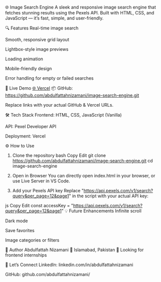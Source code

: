 🌐 Image Search Engine
A sleek and responsive image search engine that fetches stunning results using the Pexels API. Built with HTML, CSS, and JavaScript — it’s fast, simple, and user-friendly.

<!-- Replace with actual image path if available -->

🔍 Features
Real-time image search

Smooth, responsive grid layout

Lightbox-style image previews

Loading animation

Mobile-friendly design

Error handling for empty or failed searches

🚀 Live Demo
[🌐 Vercel](https://image-search-engine-smoky.vercel.app/)
📦 GitHub: https://github.com/abdulfattahnizamani/image-search-engine.git

Replace links with your actual GitHub & Vercel URLs.

🛠️ Tech Stack
Frontend: HTML, CSS, JavaScript (Vanilla)

API: Pexel Developer API

Deployment: Vercel


⚙️ How to Use
1. Clone the repository
bash
Copy
Edit
git clone https://github.com/abdulfattahnizamani/image-search-engine.git
cd image-search-engine
2. Open in Browser
You can directly open index.html in your browser, or use Live Server in VS Code.

3. Add your Pexels API key
Replace "https://api.pexels.com/v1/search?query&per_page=12&page1" in the script with your actual API key:

js
Copy
Edit
const accessKey = "https://api.pexels.com/v1/search?query&per_page=12&page1"
💡 Future Enhancements
Infinite scroll

Dark mode

Save favorites

Image categories or filters

📍 Author
Abdulfattah Nizamani
📍 Islamabad, Pakistan
💼 Looking for frontend internships

🔗 Let’s Connect
LinkedIn: linkedin.com/in/abdulfattahnizamani

GitHub: github.com/abdulfattahnizamani/

